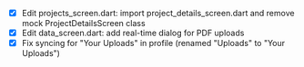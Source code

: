 - [x] Edit projects_screen.dart: import project_details_screen.dart and remove mock ProjectDetailsScreen class
- [x] Edit data_screen.dart: add real-time dialog for PDF uploads
- [x] Fix syncing for "Your Uploads" in profile (renamed "Uploads" to "Your Uploads")
